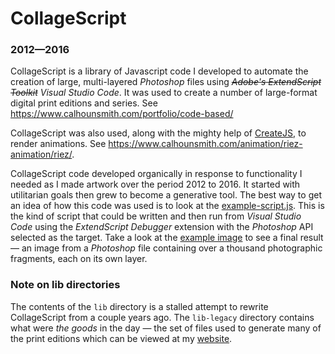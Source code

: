 # CollageScript
### **2012&#8212;2016**

CollageScript is a library of Javascript code I developed to automate the creation of large, multi-layered *Photoshop* files using *~~Adobe's ExtendScript Toolkit~~* *Visual Studio Code*. It was used to create a number of large-format digital print editions and series. See https://www.calhounsmith.com/portfolio/code-based/

CollageScript was also used, along with the mighty help of [CreateJS](https://github.com/createjs), to render animations. See https://www.calhounsmith.com/animation/riez-animation/riez/.

CollageScript code developed organically in response to functionality I needed as I made artwork over the period 2012 to 2016. It started with utilitarian goals then grew to become a generative tool. The best way to get an idea of how this code was used is to look at the [example-script.js](example-script.js). This is the kind of script that could be written and then run from *Visual Studio Code* using the *ExtendScript Debugger* extension with the *Photoshop* API selected as the target. Take a look at the [example image](example-image.jpg) to see a final result &#8212; an image from a *Photoshop* file containing over a thousand photographic fragments, each on its own layer.

### Note on lib directories
The contents of the `lib` directory is a stalled attempt to rewrite CollageScript from a couple years ago. The `lib-legacy` directory contains what were *the goods* in the day &#8212; the set of files used to generate many of the print editions which can be viewed at my [website](https://calhounsmith.com).
